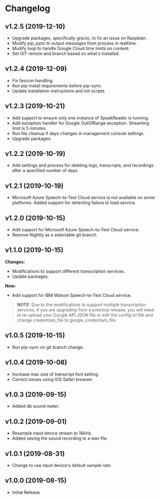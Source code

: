 # Changelog

## v1.2.5 (2019-12-10)
* Upgrade packages, specifically grpcio, to fix an issue on Raspbian.
* Modify pip_sync to output messages from process in realtime.
* Modify loop to handle Google Cloud time limits on content.
* Set GIT remote and branch based on what's installed.

## v1.2.4 (2019-12-09)
* Fix favicon handling.
* Run pip install requirements before pip-sync.
* Update installation instructions and init scripts

## v1.2.3 (2019-10-21)
* Add support to ensure only one instance of SpeakReader is running.
* Add exception handler for Google OutOfRange exception. Streaming limit is 5 minutes.
* Run file cleanup if days changes in management console settings.
* Upgrade packages.

## v1.2.2 (2019-10-19)
* Add settings and process for deleting logs, transcripts, and recordings after a specified number of days.

## v1.2.1 (2019-10-19)
* Microsoft Azure Speech-to-Text Cloud service is not available on some platforms. Added support for detecting failure to load service.

## v1.2.0 (2019-10-15)
* Add support for Microsoft Azure Speech-to-Text Cloud service.
* Remove Nightly as a selectable git branch.

## v1.1.0 (2019-10-15)
**Changes:**
* Modifications to support different transcription services.
* Update packages.

**New:**
* Add support for IBM Watson Speech-to-Text Cloud service.

> **NOTE:** Due to the modifications to support multiple transcription services, if you are upgrading from a previous release, you will need to re-upload your Google API JSON file or edit the config.ini file and change credentials_file to google_credentials_file.

## v1.0.5 (2019-10-15)
* Run pip-sync on git branch change.

## v1.0.4 (2019-10-08)
* Increase max size of transcript font setting.
* Correct issues using IOS Safari browser.

## v1.0.3 (2019-09-15)
* Added db sound meter.

## v1.0.2 (2019-09-01)
* Resample input device stream to 16kHz.
* Added saving the sound recording to a wav file.

## v1.0.1 (2019-08-31)
* Change to use input device's default sample rate.

## v1.0.0 (2019-08-15)
* Initial Release
